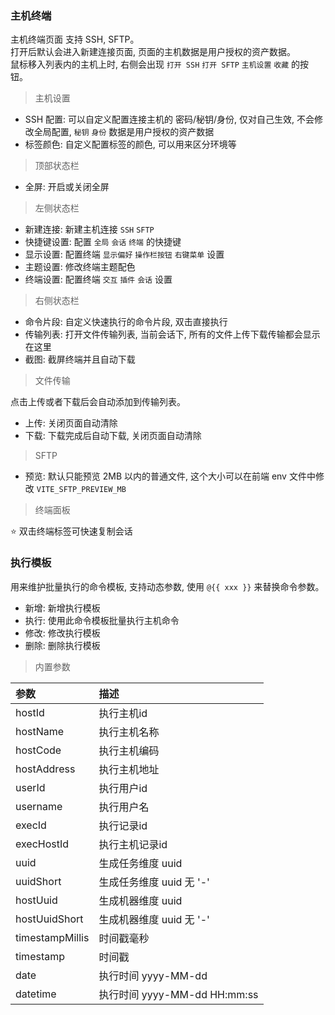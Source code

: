 ### 主机终端

主机终端页面 支持 SSH, SFTP。  
打开后默认会进入新建连接页面, 页面的主机数据是用户授权的资产数据。  
鼠标移入列表内的主机上时, 右侧会出现 `打开 SSH` `打开 SFTP` `主机设置` `收藏` 的按钮。

> 主机设置

* SSH 配置: 可以自定义配置连接主机的 密码/秘钥/身份, 仅对自己生效, 不会修改全局配置, `秘钥` `身份` 数据是用户授权的资产数据
* 标签颜色: 自定义配置标签的颜色, 可以用来区分环境等

> 顶部状态栏

* 全屏: 开启或关闭全屏

> 左侧状态栏

* 新建连接: 新建主机连接 `SSH` `SFTP`
* 快捷键设置: 配置 `全局` `会话` `终端` 的快捷键
* 显示设置: 配置终端 `显示偏好` `操作栏按钮` `右键菜单` 设置
* 主题设置: 修改终端主题配色
* 终端设置: 配置终端 `交互` `插件` `会话` 设置

> 右侧状态栏

* 命令片段: 自定义快速执行的命令片段, 双击直接执行
* 传输列表: 打开文件传输列表, 当前会话下, 所有的文件上传下载传输都会显示在这里
* 截图: 截屏终端并且自动下载

> 文件传输

点击上传或者下载后会自动添加到传输列表。

* 上传: 关闭页面自动清除
* 下载: 下载完成后自动下载, 关闭页面自动清除

> SFTP

* 预览: 默认只能预览 2MB 以内的普通文件, 这个大小可以在前端 env 文件中修改 `VITE_SFTP_PREVIEW_MB`

> 终端面板

⭐ 双击终端标签可快速复制会话

### 执行模板

用来维护批量执行的命令模板, 支持动态参数, 使用 `@{{ xxx }}` 来替换命令参数。

* 新增: 新增执行模板
* 执行: 使用此命令模板批量执行主机命令
* 修改: 修改执行模板
* 删除: 删除执行模板

> 内置参数

| 参数              | 描述                       |
|:----------------|:-------------------------|
| hostId          | 执行主机id                   | 
| hostName        | 执行主机名称                   |
| hostCode        | 执行主机编码                   |
| hostAddress     | 执行主机地址                   |
| userId          | 执行用户id                   |
| username        | 执行用户名                    |
| execId          | 执行记录id                   |
| execHostId      | 执行主机记录id                 |
| uuid            | 生成任务维度 uuid              |
| uuidShort       | 生成任务维度 uuid 无 '-'        |
| hostUuid        | 生成机器维度 uuid              |
| hostUuidShort   | 生成机器维度 uuid 无 '-'        |
| timestampMillis | 时间戳毫秒                    |
| timestamp       | 时间戳                      |
| date            | 执行时间 yyyy-MM-dd          |
| datetime        | 执行时间 yyyy-MM-dd HH:mm:ss |

